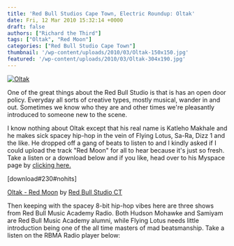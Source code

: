 ```yaml
---
title: 'Red Bull Studios Cape Town, Electric Roundup: Oltak'
date: Fri, 12 Mar 2010 15:32:14 +0000
draft: false
authors: ["Richard the Third"]
tags: ["Oltak", "Red Moon"]
categories: ["Red Bull Studio Cape Town"]
thumbnail: '/wp-content/uploads/2010/03/Oltak-150x150.jpg'
featured: '/wp-content/uploads/2010/03/Oltak-304x190.jpg'
---
```


[![](/wp-content/uploads/2010/03/Oltak-e1268407861523.jpg "Oltak")](/2010/03/12/red-bull-studios-cape-town-electric-roundup-oltak/oltak/)

One of the great things about the Red Bull Studio is that is has an open door policy. Everyday all sorts of creative types, mostly musical, wander in and out. Sometimes we know who they are and other times we're pleasantly introduced to someone new to the scene.

I know nothing about Oltak except that his real name is Katleho Makhale and he makes sick spacey hip-hop in the vein of Flying Lotus, Sa-Ra, Dizz 1 and the like. He dropped off a gang of beats to listen to and I kindly asked if I could upload the track "Red Moon" for all to hear because it's just so fresh. Take a listen or a download below and if you like, head over to his Myspace page by [clicking here.](http://www.myspace.com/oltak)

\[download#230#nohits\]

 [Oltak - Red Moon](http://soundcloud.com/red-bull-studio-ct/oltak-red-moon) by [Red Bull Studio CT](http://soundcloud.com/red-bull-studio-ct)

Then keeping with the spacey 8-bit hip-hop vibes here are three shows from Red Bull Music Academy Radio. Both Hudson Mohawke and Samiyam are Red Bull Music Academy alumni, while Flying Lotus needs little introduction being one of the all time masters of mad beatsmanship. Take a listen on the RBMA Radio player below:

